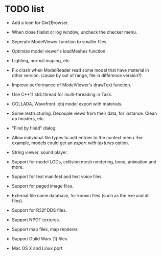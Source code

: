 TODO list
=========

* Add a icon for Gw2Browser.

* When close filelist or log window, uncheck the checker menu.

* Seperate ModelViewer function to smaller files.

* Optimize model viewer's loadMeshes function.

* Lighting, normal maping, etc.

* Fix crash when ModelReader read some model that have material in other version.
(cause by out of range, file in difference version?)

* Improve performance of ModelViewer's drawText function.

* Use C++11 std::thread for multi-threading in Task.

* COLLADA, Wavefront .obj model export with materials.

* Some restructuring. Decouple views from their data, for instance. Clean up 
headers, etc.

* "Find by fileId" dialog.

* Allow individual file types to add entries to the context menu. For example,
models could get an *export with textures* option.

* String viewer, sound player.

* Support for model LODs, collision mesh rendering, bone, animation and more.

* Support for text manifest and text voice files.

* Support for paged image files.

* External file name database, for known files (such as the exe and dll files).

* Support for R32f DDS files.

* Support NPOT textures.

* Support map files, map renderer.

* Support Guild Wars (1) files.

* Mac OS X and Linux port
